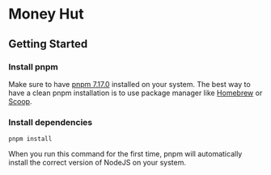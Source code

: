 # Money Hut

## Getting Started

### Install pnpm

Make sure to have [pnpm 7.17.0](https://pnpm.io/installation) installed on your system.
The best way to have a clean pnpm installation is to use package manager like
[Homebrew](https://pnpm.io/installation#using-homebrew) or
[Scoop](https://pnpm.io/installation#using-scoop).

### Install dependencies

```shell
pnpm install
```

When you run this command for the first time,
pnpm will automatically install the correct version of NodeJS on your system.
